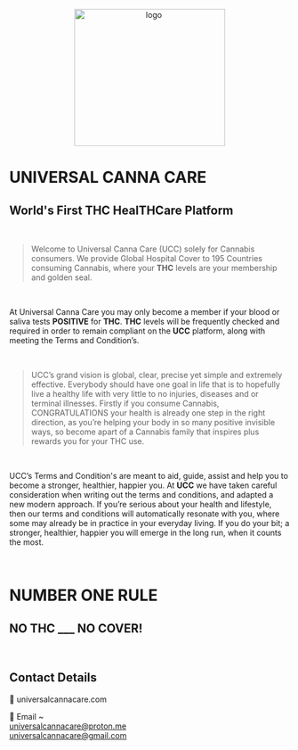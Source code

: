 
<p align="center"><img width="271" height="246" alt="logo" src="https://github.com/user-attachments/assets/0ccf83e4-184c-4d00-aca2-744311cd6ec9" /></p>

# UNIVERSAL CANNA CARE
## World's First **THC** Heal**THC**are Platform

<br>

> Welcome to Universal Canna Care (UCC) solely for Cannabis consumers. We provide Global Hospital Cover to 195 Countries consuming Cannabis, where your **THC** levels are your membership and golden seal.

<br>

At Universal Canna Care you may only become a member if your blood or saliva tests **POSITIVE** for **THC**. **THC** levels will be frequently checked and required in order to remain compliant on the **UCC** platform, along with meeting the Terms and Condition’s.

<br>


> UCC’s grand vision is global, clear, precise yet simple and extremely effective. Everybody should have one goal in life that is to hopefully live a healthy life with very little to no injuries, diseases and or terminal illnesses. Firstly if you consume Cannabis, CONGRATULATIONS your health is already one step in the right direction, as you’re helping your body in so many positive invisible ways, so become apart of a Cannabis family that inspires plus rewards you for your THC use.


<br>


UCC’s Terms and Condition's are meant to aid, guide, assist and help you to become a stronger, healthier, happier you. At **UCC** we have taken careful consideration when writing out the terms and conditions, and adapted a new modern approach. If you’re serious about your health and lifestyle, then our terms and conditions will automatically resonate with you, where some may already be in practice in your everyday living. If you do your bit; a stronger, healthier, happier you will emerge in the long run, when it counts the most.

<br>

# NUMBER ONE RULE
## NO THC ___ NO COVER!

<br>

## Contact Details

📱 universalcannacare.com
 
📧 Email ~
<br>
universalcannacare@proton.me
<br>
universalcannacare@gmail.com


